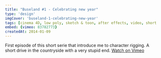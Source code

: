 ```yaml
---
title: "Buseland #1 - Celebrating new year"
type: 'design'
imgCover: 'buseland-1-celebrating-new-year'
tags: [cinema 4D, low poly, sketch & toon, after effects, video, short 3D films]
embed: {vimeo: 83782773}
createdAt: 2014-01-09
---
```

First episode of this short serie that introduce me to character rigging. A short drive in the countryside with a very stupid end. [Watch on Vimeo](https://vimeo.com/83782773)
<!--more-->